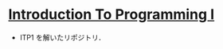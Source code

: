 # [Introduction To Programming I](http://judge.u-aizu.ac.jp/onlinejudge/finder.jsp?course=ITP1)
- ITP1 を解いたリポジトリ．
